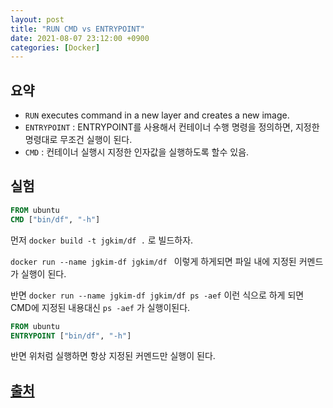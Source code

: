 ```yaml
---
layout: post
title: "RUN CMD vs ENTRYPOINT"
date: 2021-08-07 23:12:00 +0900
categories: [Docker]
---
```


## 요약

- `RUN` executes command in a new layer and creates a new image.
- `ENTRYPOINT` : ENTRYPOINT를 사용해서 컨테이너 수행 명령을 정의하면, 지정한 명령대로 무조건 실행이 된다.
- `CMD` : 컨테이너 실행시 지정한 인자값을 실행하도록 할수 있음.

## 실험

``` dockerfile
FROM ubuntu
CMD ["bin/df", "-h"]
```

먼저 ``` docker build -t jgkim/df . ``` 로 빌드하자.

 ```docker run --name jgkim-df jgkim/df ``` 이렇게 하게되면 파일 내에 지정된 커멘드가 실행이 된다.

반면 ```docker run --name jgkim-df jgkim/df ps -aef``` 이런 식으로 하게 되면 CMD에 지정된 내용대신 ```ps -aef``` 가 실행이된다.

``` dockerfile
FROM ubuntu
ENTRYPOINT ["bin/df", "-h"]
```

반면 위처럼 실행하면 항상 지정된 커멘드만 실행이 된다.

## [출처](https://bluese05.tistory.com/77)



